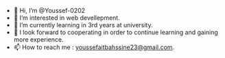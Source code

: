 - 👋 Hi, I’m @Youssef-0202
- 👀 I’m interested in web devellepment.
- 🌱 I’m currently learning in 3rd years at university.
- 💞️ I look forward to cooperating in order to continue learning and gaining more experience.
- 📫 How to reach me : youssefaitbahssine23@gmail.com.

<!---
Youssef-0202/Youssef-0202 is a ✨ special ✨ repository because its `README.md` (this file) appears on your GitHub profile.
You can click the Preview link to take a look at your changes.
--->
